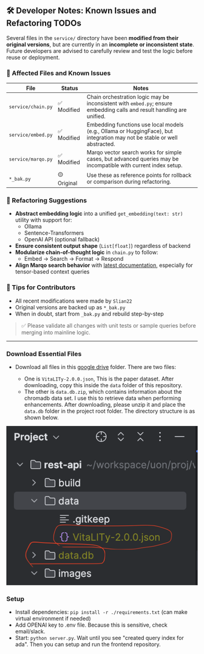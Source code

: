 ## 🛠 Developer Notes: Known Issues and Refactoring TODOs

Several files in the `service/` directory have been **modified from their original versions**, but are currently in an **incomplete or inconsistent state**. Future developers are advised to carefully review and test the logic before reuse or deployment.

### 🔧 Affected Files and Known Issues

| File               | Status     | Notes                                                        |
| ------------------ | ---------- | ------------------------------------------------------------ |
| `service/chain.py` | ✅ Modified | Chain orchestration logic may be inconsistent with `embed.py`; ensure embedding calls and result handling are unified. |
| `service/embed.py` | ✅ Modified | Embedding functions use local models (e.g., Ollama or HuggingFace), but integration may not be stable or well abstracted. |
| `service/marqo.py` | ✅ Modified | Marqo vector search works for simple cases, but advanced queries may be incompatible with current index setup. |
| `*_bak.py`         | 🟡 Original | Use these as reference points for rollback or comparison during refactoring. |

### 🚧 Refactoring Suggestions

- **Abstract embedding logic** into a unified `get_embedding(text: str)` utility with support for:
  - Ollama
  - Sentence-Transformers
  - OpenAI API (optional fallback)
- **Ensure consistent output shape** (`List[float]`) regardless of backend
- **Modularize chain-of-thought logic** in `chain.py` to follow:
  - Embed → Search → Format → Respond
- **Align Marqo search behavior** with [latest documentation](https://docs.marqo.ai/latest/), especially for tensor-based context queries

### 📌 Tips for Contributors

- All recent modifications were made by `Slian22`
- Original versions are backed up as `*_bak.py`
- When in doubt, start from `_bak.py` and rebuild step-by-step

> ✅ Please validate all changes with unit tests or sample queries before merging into mainline logic.

---



### Download Essential Files

- Download all files in this [google drive](https://drive.google.com/drive/folders/1OiiwSi8aYb0w6fh8rpTMZS7MupO3pE0S) folder. There are two files:

    - One is `VitaLITy-2.0.0.json`, This is the paper dataset. After downloading, copy this inside the `data` folder of this repository.
    - The other is `data.db.zip`, which contains information about the chromadb data set. I use this to retrieve data when performing enhancements. After downloading, please unzip it and place the `data.db` folder in the project root folder. The directory structure is as shown below.

![1.png](./images/1.png)

### Setup

- Install dependencies: `pip install -r ./requirements.txt` (can make virtual environment if needed)
- Add OPENAI key to .env file. Because this is sensitive, check email/slack.
- Start: `python server.py`. Wait until you see "created query index for ada". Then you can setup and run the frontend repository.